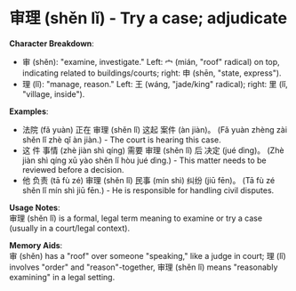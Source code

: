 # **审理 (shěn lǐ) - Try a case; adjudicate**

**Character Breakdown**:  
- 审 (shěn): "examine, investigate." Left: 宀 (mián, "roof" radical) on top, indicating related to buildings/courts; right: 申 (shēn, "state, express").  
- 理 (lǐ): "manage, reason." Left: 王 (wáng, "jade/king" radical); right: 里 (lǐ, "village, inside").

**Examples**:  
- 法院 (fǎ yuàn) 正在 审理 (shěn lǐ) 这起 案件 (àn jiàn)。 (Fǎ yuàn zhèng zài shěn lǐ zhè qǐ àn jiàn.) - The court is hearing this case.  
- 这 件 事情 (zhè jiàn shì qíng) 需要 审理 (shěn lǐ) 后 决定 (jué dìng)。 (Zhè jiàn shì qíng xū yào shěn lǐ hòu jué dìng.) - This matter needs to be reviewed before a decision.  
- 他 负责 (tā fù zé) 审理 (shěn lǐ) 民事 (mín shì) 纠纷 (jiū fēn)。 (Tā fù zé shěn lǐ mín shì jiū fēn.) - He is responsible for handling civil disputes.

**Usage Notes**:  
审理 (shěn lǐ) is a formal, legal term meaning to examine or try a case (usually in a court/legal context).

**Memory Aids**:  
审 (shěn) has a "roof" over someone "speaking," like a judge in court; 理 (lǐ) involves "order" and "reason"-together, 审理 (shěn lǐ) means "reasonably examining" in a legal setting.